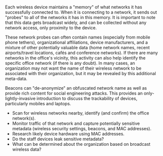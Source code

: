 
Each wireless device maintains a "memory" of what networks it has successfully connected to. When it is connecting to a network, it sends out "probes" to all of the networks it has in this memory. It is important to note that this data gets broadcast widely, and can be collected without any network access, only proximity to the device.

These network probes can often contain names (especially from mobile phone tethers), organizational affiliations, device manufacturers, and a mixture of other potentially valuable data (home network names, recent airports/travel locations, cafés and conference networks). If there are many networks in the office's vicinity, this activity can also help identify the specific office network (if there is any doubt). In many cases, an organization may not want the name of their wireless network to be associated with their organization, but it may be revealed by this additional meta-data.

Beacons can "de-anonymize" an obfuscated network name as well as provide rich content for social engineering attacks. This provides an only-lightly-invasive introduction to discuss the trackability of devices, particularly mobiles and laptops.

* Scan for wireless networks nearby, identify (and confirm) the office network(s).
* Monitor traffic of that network and capture potentially sensitive metadata (wireless security settings, beacons, and MAC addresses).
* Research likely device hardware using MAC addresses.
* Do the staff devices leak sensitive metadata?
* What can be determined about the organization based on broadcast wireless data?
